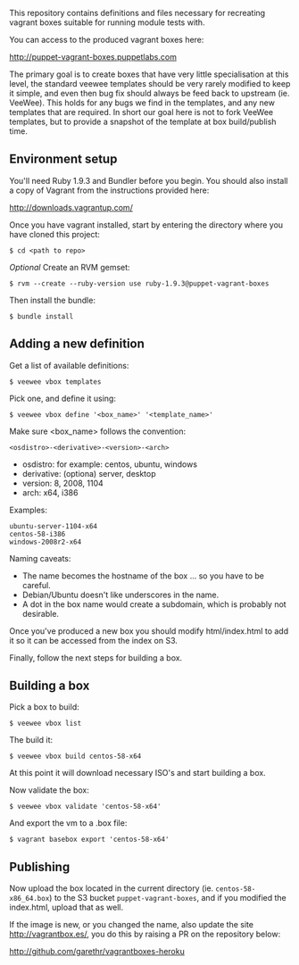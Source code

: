 This repository contains definitions and files necessary for recreating vagrant boxes suitable for running module tests with.

You can access to the produced vagrant boxes here:

<a href="http://puppet-vagrant-boxes.puppetlabs.com">http://puppet-vagrant-boxes.puppetlabs.com</a>

The primary goal is to create boxes that have very little specialisation at this level, the standard veewee templates should be very rarely modified to keep it simple, and even then bug fix should always be feed back to upstream (ie. VeeWee). This holds for any bugs we find in the templates, and any new templates that are required. In short our goal here is not to fork VeeWee templates, but to provide a snapshot of the template at box build/publish time.

## Environment setup

You'll need Ruby 1.9.3 and Bundler before you begin. You should also install a copy of Vagrant from the instructions provided here:

<http://downloads.vagrantup.com/>

Once you have vagrant installed, start by entering the directory where you have cloned this project:

    $ cd <path to repo>

*Optional* Create an RVM gemset:

    $ rvm --create --ruby-version use ruby-1.9.3@puppet-vagrant-boxes

Then install the bundle:

    $ bundle install

## Adding a new definition

Get a list of available definitions:

    $ veewee vbox templates

Pick one, and define it using:

    $ veewee vbox define '<box_name>' '<template_name>'

Make sure <box_name> follows the convention:

    <osdistro>-<derivative>-<version>-<arch>

* osdistro: for example: centos, ubuntu, windows
* derivative: (optiona) server, desktop
* version: 8, 2008, 1104
* arch: x64, i386

Examples:

    ubuntu-server-1104-x64
    centos-58-i386
    windows-2008r2-x64

Naming caveats:

* The name becomes the hostname of the box ... so you have to be careful.
* Debian/Ubuntu doesn't like underscores in the name.
* A dot in the box name would create a subdomain, which is probably not desirable.

Once you've produced a new box you should modify html/index.html to add it so it can be accessed from the index on S3.

Finally, follow the next steps for building a box.

## Building a box

Pick a box to build:

    $ veewee vbox list

The build it:

    $ veewee vbox build centos-58-x64

At this point it will download necessary ISO's and start building a box.

Now validate the box:

    $ veewee vbox validate 'centos-58-x64'

And export the vm to a .box file:

    $ vagrant basebox export 'centos-58-x64'

## Publishing

Now upload the box located in the current directory (ie. `centos-58-x86_64.box`) to the S3 bucket `puppet-vagrant-boxes`, and if you modified the index.html, upload that as well.

If the image is new, or you changed the name, also update the site http://vagrantbox.es/, you do this by raising a PR on the repository below:

<http://github.com/garethr/vagrantboxes-heroku>
